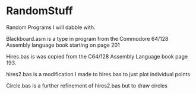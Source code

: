 # RandomStuff
Random Programs I will dabble with.

Blackboard.asm is a type in program from the Commodore 64/128 Assembly language book starting on page 201

Hires.bas is was copied from the C64/128 Assembly Language book page 193.

hires2.bas is a modification I made to hires.bas to just plot individual points

Circle.bas is a further refinement of hires2.bas but to draw circles

